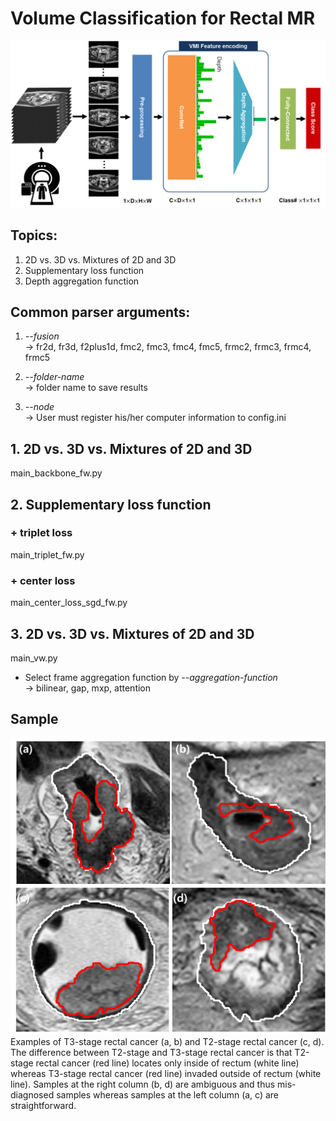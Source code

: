 # Volume Classification for Rectal MR

![overall scheme](/img/overall_scheme.png)

## Topics:
1. 2D vs. 3D vs. Mixtures of 2D and 3D
2. Supplementary loss function
3. Depth aggregation function

## Common parser arguments:
1. *--fusion*\
&rarr; fr2d, fr3d, f2plus1d, fmc2, fmc3, fmc4, fmc5, frmc2, frmc3, frmc4, frmc5 

2. *--folder-name*\
&rarr; folder name to save results

3. *--node*\
&rarr; User must register his/her computer information to config.ini

## 1. 2D vs. 3D vs. Mixtures of 2D and 3D

main_backbone_fw.py

## 2. Supplementary loss function

### + triplet loss
main_triplet_fw.py
### + center loss
main_center_loss_sgd_fw.py

## 3. 2D vs. 3D vs. Mixtures of 2D and 3D

main_vw.py

* Select frame aggregation function by *--aggregation-function*\
&rarr; bilinear, gap, mxp, attention

## Sample

![VCB](/img/easy_hard.png)
Examples of T3-stage rectal cancer (a, b) and T2-stage rectal cancer (c, d). The difference between T2-stage and T3-stage rectal cancer is that T2-stage rectal cancer (red line) locates only inside of rectum (white line) whereas T3-stage rectal cancer (red line) invaded outside of rectum (white line). Samples at the right column (b, d) are ambiguous and thus mis-diagnosed samples whereas samples at the left column (a, c) are straightforward.